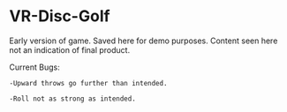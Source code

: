 # VR-Disc-Golf

Early version of game. Saved here for demo purposes. Content seen here not an indication of final product.

Current Bugs:

    -Upward throws go further than intended.
    
    -Roll not as strong as intended.
